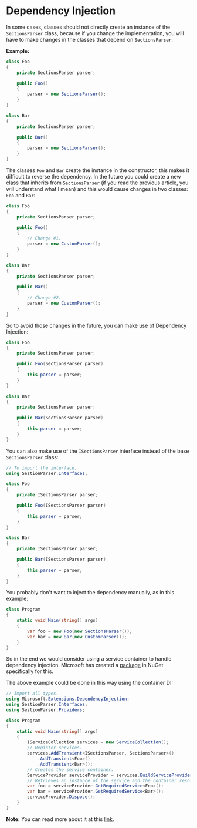 # Dependency Injection

In some cases, classes should not directly create an instance of the `SectionsParser` class, because if you change the implementation, you will have to make changes in the classes that depend on `SectionsParser`.

**Example:**
```cs
class Foo
{
    private SectionsParser parser;

    public Foo()
    {
        parser = new SectionsParser();
    }
}

class Bar
{
    private SectionsParser parser;

    public Bar()
    {
        parser = new SectionsParser();
    }
}
```
The classes `Foo` and `Bar` create the instance in the constructor, this makes it difficult to reverse the dependency. In the future you could create a new class that inherits from `SectionsParser` (if you read the previous article, you will understand what I mean) and this would cause changes in two classes: `Foo` and `Bar`:
```cs
class Foo
{
    private SectionsParser parser;

    public Foo()
    {
        // Change #1.
        parser = new CustomParser();
    }
}

class Bar
{
    private SectionsParser parser;

    public Bar()
    {
        // Change #2.
        parser = new CustomParser();
    }
}
```

So to avoid those changes in the future, you can make use of Dependency Injection:
```cs
class Foo
{
    private SectionsParser parser;

    public Foo(SectionsParser parser)
    {
        this.parser = parser;
    }
}

class Bar
{
    private SectionsParser parser;

    public Bar(SectionsParser parser)
    {
        this.parser = parser;
    }
}
```
You can also make use of the `ISectionsParser` interface instead of the base `SectionsParser` class:
```cs
// To import the interface.
using SeztionParser.Interfaces;

class Foo
{
    private ISectionsParser parser;

    public Foo(ISectionsParser parser)
    {
        this.parser = parser;
    }
}

class Bar
{
    private ISectionsParser parser;

    public Bar(ISectionsParser parser)
    {
        this.parser = parser;
    }
}
```
You probably don't want to inject the dependency manually, as in this example:
```cs
class Program
{
    static void Main(string[] args)
    {
        var foo = new Foo(new SectionsParser());
        var bar = new Bar(new CustomParser());
    }
}
```
So in the end we would consider using a service container to handle dependency injection. Microsoft has created a [package](https://www.nuget.org/packages/Microsoft.Extensions.DependencyInjection) in NuGet specifically for this.

The above example could be done in this way using the container DI:
```cs
// Import all types.
using Microsoft.Extensions.DependencyInjection;
using SeztionParser.Interfaces;
using SeztionParser.Providers;

class Program
{
    static void Main(string[] args)
    {
        IServiceCollection services = new ServiceCollection();
        // Register services.
        services.AddTransient<ISectionsParser, SectionsParser>()
            .AddTransient<Foo>()
            .AddTransient<Bar>();
        // Creates the service container.
        ServiceProvider serviceProvider = services.BuildServiceProvider();
        // Retrieves an instance of the service and the container resolves the dependencies.
        var foo = serviceProvider.GetRequiredService<Foo>();
        var bar = serviceProvider.GetRequiredService<Bar>();
        serviceProvider.Dispose();
    }
}
```
**Note:** You can read more about it at this [link](https://docs.microsoft.com/en-us/dotnet/core/extensions/dependency-injection).